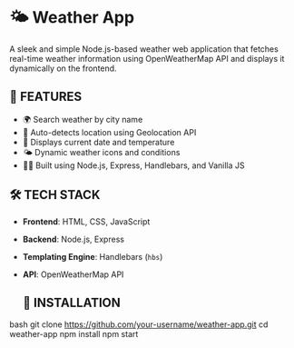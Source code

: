 # 🌤️ Weather App

A sleek and simple Node.js-based weather web application that fetches real-time weather information using OpenWeatherMap API and displays it dynamically on the frontend.

## 🚀 FEATURES
- 🌍 Search weather by city name
- 📍 Auto-detects location using Geolocation API
- 📅 Displays current date and temperature
- 🌤️ Dynamic weather icons and conditions
- 🧑‍💻 Built using Node.js, Express, Handlebars, and Vanilla JS

## 🛠️ TECH STACK
- **Frontend**: HTML, CSS, JavaScript
- **Backend**: Node.js, Express
- **Templating Engine**: Handlebars (`hbs`)
- **API**: OpenWeatherMap API

  ## 🔧 INSTALLATION
bash
git clone https://github.com/your-username/weather-app.git
cd weather-app
npm install
npm start
